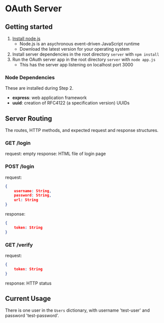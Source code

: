 # OAuth Server

## Getting started

1. [Install node.js](https://nodejs.org/en/)
    - Node.js is an asychronous event-driven JavaScript runtime
    - Download the latest version for your operating system
2. Install server dependencies in the root directory `server` with `npm install`
3. Run the OAuth server app in the root directory `server` with `node app.js`
    - This has the server app listening on localhost port 3000

### Node Dependencies

These are installed during Step 2.

- **express**: web application framework
- **uuid**: creation of RFC4122 (a specification version) UUIDs

## Server Routing

The routes, HTTP methods, and expected request and response structures.

### GET /login

request: empty
response: HTML file of login page

### POST /login

request:

```json
{
    username: String,
    password: String,
    url: String
}
```

response:

```json
{
    token: String
}
```

### GET /verify

request:

```json
{
    token: String
}
```

response: HTTP status

## Current Usage

There is one user in the `Users` dictionary, with username 'test-user' and password 'test-password'.
